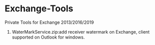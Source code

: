 # Exchange-Tools
Private Tools for Exchange 2013/2016/2019
1. WaterMarkService.zip:add receiver watermark on Exchange, client supported on Outlook for windows.
